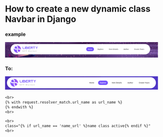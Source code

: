 <h1>How to create a new dynamic class Navbar in Django</h1>

<h3>example</h3>
<img src="./1.png" alt="">

<h3>To:</h3>
<img src="./2.png" alt="">
<p>

    <br>
    {% with request.resolver_match.url_name as url_name %}
    {% endwith %}
    <br>
</p>
<p>

    <br>
    class="{% if url_name == 'name_url' %}name class active{% endif %}"
    <br>
</p>
